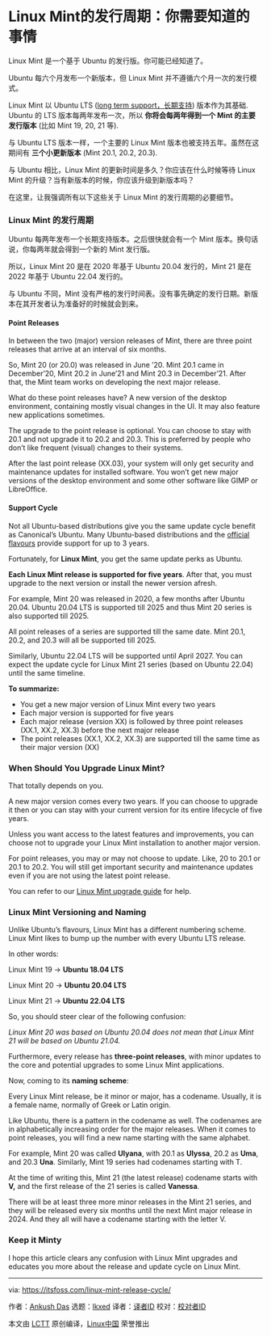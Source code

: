 [#]: subject: "Linux Mint Release Cycle: What You Need to Know"
[#]: via: "https://itsfoss.com/linux-mint-release-cycle/"
[#]: author: "Ankush Das https://itsfoss.com/author/ankush/"
[#]: collector: "lkxed"
[#]: translator: "chris000132 "
[#]: reviewer: " "
[#]: publisher: " "
[#]: url: " "

Linux Mint的发行周期：你需要知道的事情
======
Linux Mint 是一个基于 Ubuntu 的发行版。你可能已经知道了。

Ubuntu 每六个月发布一个新版本，但 Linux Mint 并不遵循六个月一次的发行模式。

Linux Mint 以 Ubuntu LTS ([long term support，长期支持][1]) 版本作为其基础. Ubuntu 的 LTS 版本每两年发布一次，所以 **你将会每两年得到一个 Mint 的主要发行版本** (比如 Mint 19, 20, 21 等).

与 Ubuntu LTS 版本一样，一个主要的 Linux Mint 版本也被支持五年。虽然在这期间有 **三个小更新版本** (Mint 20.1, 20.2, 20.3).

与 Ubuntu 相比，Linux Mint 的更新时间是多久？你应该在什么时候等待 Linux Mint 的升级？当有新版本的时候，你应该升级到新版本吗？

在这里，让我强调所有以下这些关于 Linux Mint 的发行周期的必要细节。

### Linux Mint 的发行周期

Ubuntu 每两年发布一个长期支持版本。之后很快就会有一个 Mint 版本。换句话说，你每两年就会得到一个新的 Mint 发行版。

所以，Linux Mint 20 是在 2020 年基于 Ubuntu 20.04 发行的，Mint 21 是在 2022 年基于 Ubuntu 22.04 发行的。

与 Ubuntu 不同，Mint 没有严格的发行时间表。没有事先确定的发行日期。新版本在其开发者认为准备好的时候就会到来。

#### Point Releases

In between the two (major) version releases of Mint, there are three point releases that arrive at an interval of six months.

So, Mint 20 (or 20.0) was released in June ’20. Mint 20.1 came in December’20, Mint 20.2 in June’21 and Mint 20.3 in December’21. After that, the Mint team works on developing the next major release.

What do these point releases have? A new version of the desktop environment, containing mostly visual changes in the UI. It may also feature new applications sometimes.

The upgrade to the point release is optional. You can choose to stay with 20.1 and not upgrade it to 20.2 and 20.3. This is preferred by people who don’t like frequent (visual) changes to their systems.

After the last point release (XX.03), your system will only get security and maintenance updates for installed software. You won’t get new major versions of the desktop environment and some other software like GIMP or LibreOffice.

#### Support Cycle

Not all Ubuntu-based distributions give you the same update cycle benefit as Canonical’s Ubuntu. Many Ubuntu-based distributions and the [official flavours][2] provide support for up to 3 years.

Fortunately, for **Linux Mint**, you get the same update perks as Ubuntu.

**Each Linux Mint release is supported for five years**. After that, you must upgrade to the next version or install the newer version afresh.

For example, Mint 20 was released in 2020, a few months after Ubuntu 20.04. Ubuntu 20.04 LTS is supported till 2025 and thus Mint 20 series is also supported till 2025.

All point releases of a series are supported till the same date. Mint 20.1, 20.2, and 20.3 will all be supported till 2025.

Similarly, Ubuntu 22.04 LTS will be supported until April 2027. You can expect the update cycle for Linux Mint 21 series (based on Ubuntu 22.04) until the same timeline.

**To summarize:**

* You get a new major version of Linux Mint every two years
* Each major version is supported for five years
* Each major release (version XX) is followed by three point releases (XX.1, XX.2, XX.3) before the next major release
* The point releases (XX.1, XX.2, XX.3) are supported till the same time as their major version (XX)

### When Should You Upgrade Linux Mint?

That totally depends on you.

A new major version comes every two years. If you can choose to upgrade it then or you can stay with your current version for its entire lifecycle of five years.

Unless you want access to the latest features and improvements, you can choose not to upgrade your Linux Mint installation to another major version.

For point releases, you may or may not choose to update. Like, 20 to 20.1 or 20.1 to 20.2. You will still get important security and maintenance updates even if you are not using the latest point release.

You can refer to our [Linux Mint upgrade guide][3] for help.

### Linux Mint Versioning and Naming

Unlike Ubuntu’s flavours, Linux Mint has a different numbering scheme. Linux Mint likes to bump up the number with every Ubuntu LTS release.

In other words:

Linux Mint 19 → **Ubuntu 18.04 LTS**

Linux Mint 20 → **Ubuntu 20.04 LTS**

Linux Mint 21 → **Ubuntu 22.04 LTS**

So, you should steer clear of the following confusion:

*Linux Mint 20 was based on Ubuntu 20.04 does not mean that Linux Mint 21 will be based on Ubuntu 21.04.*

Furthermore, every release has **three-point releases**, with minor updates to the core and potential upgrades to some Linux Mint applications.

Now, coming to its **naming scheme**:

Every Linux Mint release, be it minor or major, has a codename. Usually, it is a female name, normally of Greek or Latin origin.

Like Ubuntu, there is a pattern in the codename as well. The codenames are in alphabetically increasing order for the major releases. When it comes to point releases, you will find a new name starting with the same alphabet.

For example, Mint 20 was called **Ulyana**, with 20.1 as **Ulyssa**, 20.2 as **Uma**, and 20.3 **Una**. Similarly, Mint 19 series had codenames starting with T.

At the time of writing this, Mint 21 (the latest release) codename starts with **V,** and the first release of the 21 series is called **Vanessa**.

There will be at least three more minor releases in the Mint 21 series, and they will be released every six months until the next Mint major release in 2024. And they all will have a codename starting with the letter V.

### Keep it Minty

I hope this article clears any confusion with Linux Mint upgrades and educates you more about the release and update cycle on Linux Mint.

--------------------------------------------------------------------------------

via: https://itsfoss.com/linux-mint-release-cycle/

作者：[Ankush Das][a]
选题：[lkxed][b]
译者：[译者ID](https://github.com/chris000132)
校对：[校对者ID](https://github.com/校对者ID)

本文由 [LCTT](https://github.com/LCTT/TranslateProject) 原创编译，[Linux中国](https://linux.cn/) 荣誉推出

[a]: https://itsfoss.com/author/ankush/
[b]: https://github.com/lkxed
[1]: https://itsfoss.com/long-term-support-lts/
[2]: https://itsfoss.com/which-ubuntu-install/
[3]: https://itsfoss.com/upgrade-linux-mint-version/
